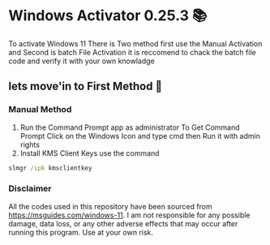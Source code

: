 # Windows Activator 0.25.3 📚

To activate Windows 11 There is Two method first use the Manual Activation and Second is batch File Activation it is reccomend to chack the batch file code and verify it with your own knowladge 

## lets move'in to First Method 🚀
### Manual Method
1. Run the Command Prompt app as administrator
 To Get Command Prompt Click on the Windows Icon and type cmd then Run it with admin rights 
2. Install KMS Client Keys
 use the command 
 ```cmd
 slmgr /ipk kmsclientkey
 ```

### Disclaimer
All the codes used in this repository have been sourced from https://msguides.com/windows-11. I am not responsible for any possible damage, data loss, or any other adverse effects that may occur after running this program. Use at your own risk.